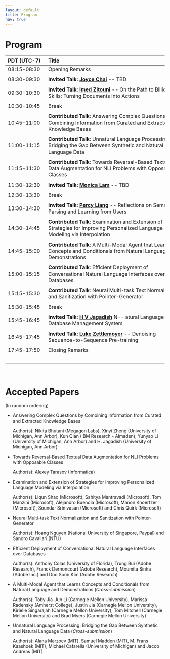 ```yaml
---
layout: default
title: Program
nav: true
---
```


# Program

<!--
A preview of the workshop schedule is available <a href="images/Schedule.pdf" target="_blank">here</a>.
-->

| PDT (UTC-7)           | Title       |   
|:-----------------|:-----------------|
| 08:15-08:30  | Opening Remarks  
|||
| 08:30-09:30  | **Invited Talk: [Joyce Chai](http://www.cse.msu.edu/~jchai/)** -- TBD |
|||
| 09:30-10:30  | **Invited Talk: [Imed Zitouni](https://www.linkedin.com/in/imed-zitouni-78819a2/)** -- On the Path to Billion Skills: Turning Documents into Actions | 
|||
| 10:30-10:45 | Break | |
|||
| 10:45-11:00 | **Contributed Talk**: Answering Complex Questions by Combining Information from Curated and Extracted Knowledge Bases  | 
|||
| 11:00-11:15 | **Contributed Talk**: Unnatural Language Processing: Bridging the Gap Between Synthetic and Natural Language Data |
|||
| 11:15-11:30 | **Contributed Talk**: Towards Reversal-Based Textual Data Augmentation for NLI Problems with Opposable Classes |
|||
| 11:30-12:30  | **Invited Talk: [Monica Lam](https://suif.stanford.edu/~lam/)** -- TBD | 
|||
| 12:30-13:30  | Break | |
|||
| 13:30-14:30   | **Invited Talk: [Percy Liang](https://cs.stanford.edu/~pliang/)** -- Reflections on Semantic Parsing and Learning from Users | 
|||
| 14:30-14:45   | **Contributed Talk**: Examination and Extension of Strategies for Improving Personalized Language Modeling via Interpolation |
|||
| 14:45-15:00   | **Contributed Talk**: A Multi-Modal Agent that Learns Concepts and Conditionals from Natural Language and Demonstrations |
|||
| 15:00-15:15   | **Contributed Talk**: Efficient Deployment of Conversational Natural Language Interfaces over Databases | 
|||
| 15:15-15:30   | **Contributed Talk**: Neural Multi-task Text Normalization and Sanitization with Pointer-Generator | 
|||
| 15:30-15:45  | Break | |
|||
| 15:45-16:45   | **Invited Talk: [H V Jagadish](https://web.eecs.umich.edu/~jag/)** N-- atural Language In A Database Management System |
|||
| 16:45-17:45   | **Invited Talk: [Luke Zettlemoyer](https://www.cs.washington.edu/people/faculty/lsz)** -- Denoising Sequence-to-Sequence Pre-training  |
|||
| 17:45-17:50  | Closing Remarks |
| &nbsp;&nbsp;&nbsp;&nbsp;&nbsp;&nbsp;&nbsp;&nbsp;&nbsp;&nbsp;&nbsp;&nbsp;&nbsp;&nbsp;&nbsp;&nbsp;&nbsp;&nbsp;&nbsp;&nbsp;&nbsp;&nbsp;&nbsp;&nbsp;&nbsp;&nbsp;| &nbsp;&nbsp;&nbsp;&nbsp;&nbsp;&nbsp;&nbsp;&nbsp;&nbsp;&nbsp;&nbsp;&nbsp;&nbsp;&nbsp;&nbsp;&nbsp;&nbsp;&nbsp;&nbsp;&nbsp;&nbsp;&nbsp;&nbsp;&nbsp;&nbsp;&nbsp;&nbsp;&nbsp;&nbsp;&nbsp;&nbsp;&nbsp;&nbsp;&nbsp;&nbsp;&nbsp;&nbsp;&nbsp;&nbsp;&nbsp;&nbsp;&nbsp;&nbsp;&nbsp;&nbsp;&nbsp;&nbsp;&nbsp;&nbsp;&nbsp;&nbsp;&nbsp;&nbsp;&nbsp;&nbsp;&nbsp;&nbsp;&nbsp;&nbsp;&nbsp;&nbsp;&nbsp;&nbsp;&nbsp;&nbsp;&nbsp;&nbsp;&nbsp;&nbsp;&nbsp;&nbsp;&nbsp;&nbsp;&nbsp;&nbsp;&nbsp;&nbsp;&nbsp;&nbsp;&nbsp;&nbsp;&nbsp;&nbsp;&nbsp;&nbsp;&nbsp;&nbsp;&nbsp;&nbsp;&nbsp;&nbsp;&nbsp;&nbsp;&nbsp;&nbsp;&nbsp;&nbsp;&nbsp; | 

<!--
<object data="images/Schedule.pdf" type="application/pdf" width="700px" height="700px">
    <embed src="images/Schedule.pdf">
        This browser does not support PDFs. Please download the PDF to view it: <a href="images/Schedule.pdf">Download PDF</a>.</p>
    </embed>
</object>
-->


<br>

# Accepted Papers
(In random ordering)

* Answering Complex Questions by Combining Information from Curated and Extracted Knowledge Bases

   Author(s): Nikita Bhutani (Megagon Labs), Xinyi Zheng (University of Michigan, Ann Arbor), Kun Qian (IBM Research - Almaden), Yunyao Li (University of Michigan, Ann Arbor) and H. Jagadish (University of Michigan, Ann Arbor)
   
* Towards Reversal-Based Textual Data Augmentation for NLI Problems with Opposable Classes

   Author(s): Alexey Tarasov (Informatica) 

* Examination and Extension of Strategies for Improving Personalized Language Modeling via Interpolation

   Author(s): Liqun Shao (Microsoft), Sahitya Mantravadi (Microsoft), Tom Manzini (Microsoft), Alejandro Buendia (Microsoft), Manon Knoertzer (Microsoft), Soundar Srinivasan (Microsoft) and Chris Quirk (Microsoft)

* Neural Multi-task Text Normalization and Sanitization with Pointer-Generator

   Author(s): Hoang Nguyen (National University of Singapore, Paypal) and Sandro Cavallari (NTU)

* Efficient Deployment of Conversational Natural Language Interfaces over Databases

   Author(s): Anthony Colas (University of Florida), Trung Bui (Adobe Research), Franck Dernoncourt (Adobe Research), Moumita Sinha (Adobe Inc.) and Doo Soon Kim (Adobe Research)

* A Multi-Modal Agent that Learns Concepts and Conditionals from Natural Language and Demonstrations (_Cross-submission_)

   Author(s): Toby Jia-Jun Li (Carnegie Mellon University), Marissa Radensky (Amherst College), Justin Jia (Carnegie Mellon University), Kirielle Singarajah (Carnegie Mellon University), Tom Mitchell (Carnegie Mellon University) and Brad Myers (Carnegie Mellon University)

* Unnatural Language Processing: Bridging the Gap Between Synthetic and Natural Language Data (_Cross-submission_)

   Author(s): Alana Marzoev (MIT), Samuel Madden (MIT), M. Frans Kaashoek (MIT), Michael Cafarella (University of Michigan) and Jacob Andreas (MIT)
